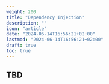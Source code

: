 ```yaml
---
weight: 200
title: "Dependency Injection"
description: ""
icon: "article"
date: "2024-06-14T16:56:21+02:00"
lastmod: "2024-06-14T16:56:21+02:00"
draft: true
toc: true
---
```


## TBD

